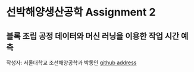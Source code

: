 # 선박해양생산공학 Assignment 2
## 블록 조립 공정 데이터와 머신 러닝을 이용한 작업 시간 예측

작성자: 서울대학교 조선해양공학과 박동인
[github address](https://github.com/doyle34/SNU_SPM_ML)
